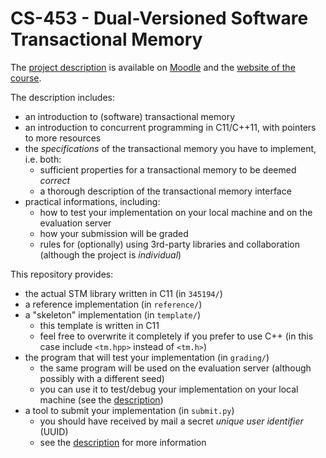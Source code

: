 # CS-453 - Dual-Versioned Software Transactional Memory

The [project description](https://dcl.epfl.ch/site/_media/education/ca-project.pdf) is available on [Moodle](https://moodle.epfl.ch/course/view.php?id=14334) and the [website of the course](https://dcl.epfl.ch/site/education/ca_2021).

The description includes:
* an introduction to (software) transactional memory
* an introduction to concurrent programming in C11/C++11, with pointers to more resources
* the _specifications_ of the transactional memory you have to implement, i.e. both:
  * sufficient properties for a transactional memory to be deemed _correct_
  * a thorough description of the transactional memory interface
* practical informations, including:
  * how to test your implementation on your local machine and on the evaluation server
  * how your submission will be graded
  * rules for (optionally) using 3rd-party libraries and collaboration (although the project is _individual_)

This repository provides:
* the actual STM library written in C11 (in `345194/`)
* a reference implementation (in `reference/`)
* a "skeleton" implementation (in `template/`)
  * this template is written in C11
  * feel free to overwrite it completely if you prefer to use C++ (in this case include `<tm.hpp>` instead of `<tm.h>`)
* the program that will test your implementation (in `grading/`)
  * the same program will be used on the evaluation server (although possibly with a different seed)
  * you can use it to test/debug your implementation on your local machine (see the [description](https://dcl.epfl.ch/site/_media/education/ca-project.pdf))
* a tool to submit your implementation (in `submit.py`)
  * you should have received by mail a secret _unique user identifier_ (UUID)
  * see the [description](https://dcl.epfl.ch/site/_media/education/ca-project.pdf) for more information
